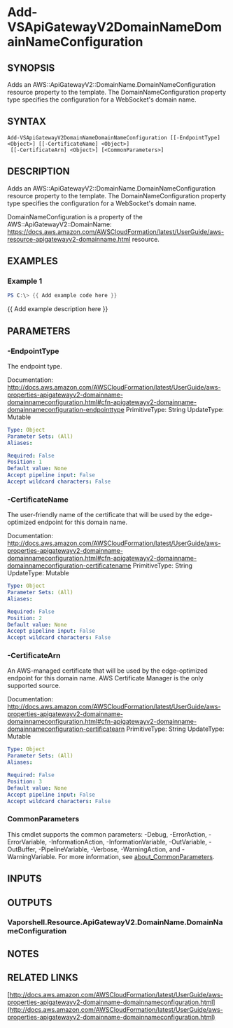 # Add-VSApiGatewayV2DomainNameDomainNameConfiguration

## SYNOPSIS
Adds an AWS::ApiGatewayV2::DomainName.DomainNameConfiguration resource property to the template.
The DomainNameConfiguration property type specifies the configuration for a WebSocket's domain name.

## SYNTAX

```
Add-VSApiGatewayV2DomainNameDomainNameConfiguration [[-EndpointType] <Object>] [[-CertificateName] <Object>]
 [[-CertificateArn] <Object>] [<CommonParameters>]
```

## DESCRIPTION
Adds an AWS::ApiGatewayV2::DomainName.DomainNameConfiguration resource property to the template.
The DomainNameConfiguration property type specifies the configuration for a WebSocket's domain name.

DomainNameConfiguration is a property of the AWS::ApiGatewayV2::DomainName: https://docs.aws.amazon.com/AWSCloudFormation/latest/UserGuide/aws-resource-apigatewayv2-domainname.html resource.

## EXAMPLES

### Example 1
```powershell
PS C:\> {{ Add example code here }}
```

{{ Add example description here }}

## PARAMETERS

### -EndpointType
The endpoint type.

Documentation: http://docs.aws.amazon.com/AWSCloudFormation/latest/UserGuide/aws-properties-apigatewayv2-domainname-domainnameconfiguration.html#cfn-apigatewayv2-domainname-domainnameconfiguration-endpointtype
PrimitiveType: String
UpdateType: Mutable

```yaml
Type: Object
Parameter Sets: (All)
Aliases:

Required: False
Position: 1
Default value: None
Accept pipeline input: False
Accept wildcard characters: False
```

### -CertificateName
The user-friendly name of the certificate that will be used by the edge-optimized endpoint for this domain name.

Documentation: http://docs.aws.amazon.com/AWSCloudFormation/latest/UserGuide/aws-properties-apigatewayv2-domainname-domainnameconfiguration.html#cfn-apigatewayv2-domainname-domainnameconfiguration-certificatename
PrimitiveType: String
UpdateType: Mutable

```yaml
Type: Object
Parameter Sets: (All)
Aliases:

Required: False
Position: 2
Default value: None
Accept pipeline input: False
Accept wildcard characters: False
```

### -CertificateArn
An AWS-managed certificate that will be used by the edge-optimized endpoint for this domain name.
AWS Certificate Manager is the only supported source.

Documentation: http://docs.aws.amazon.com/AWSCloudFormation/latest/UserGuide/aws-properties-apigatewayv2-domainname-domainnameconfiguration.html#cfn-apigatewayv2-domainname-domainnameconfiguration-certificatearn
PrimitiveType: String
UpdateType: Mutable

```yaml
Type: Object
Parameter Sets: (All)
Aliases:

Required: False
Position: 3
Default value: None
Accept pipeline input: False
Accept wildcard characters: False
```

### CommonParameters
This cmdlet supports the common parameters: -Debug, -ErrorAction, -ErrorVariable, -InformationAction, -InformationVariable, -OutVariable, -OutBuffer, -PipelineVariable, -Verbose, -WarningAction, and -WarningVariable. For more information, see [about_CommonParameters](http://go.microsoft.com/fwlink/?LinkID=113216).

## INPUTS

## OUTPUTS

### Vaporshell.Resource.ApiGatewayV2.DomainName.DomainNameConfiguration
## NOTES

## RELATED LINKS

[http://docs.aws.amazon.com/AWSCloudFormation/latest/UserGuide/aws-properties-apigatewayv2-domainname-domainnameconfiguration.html](http://docs.aws.amazon.com/AWSCloudFormation/latest/UserGuide/aws-properties-apigatewayv2-domainname-domainnameconfiguration.html)

